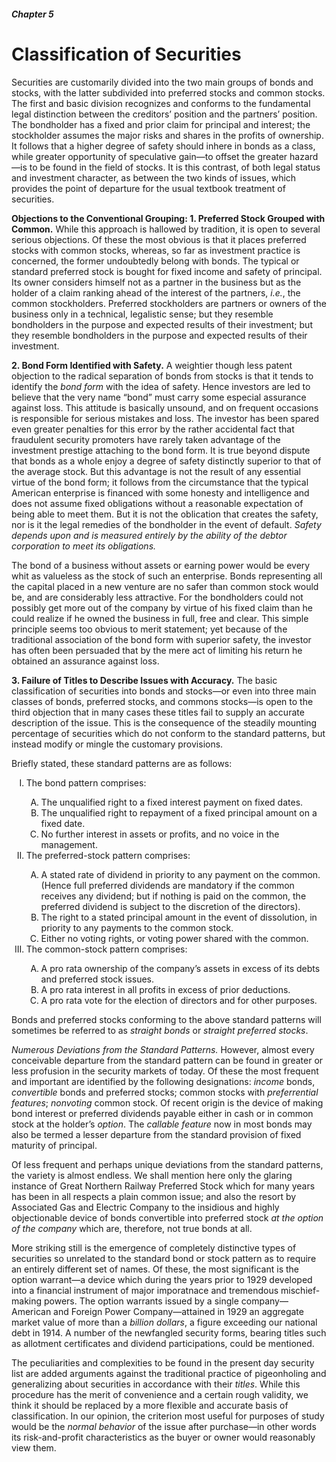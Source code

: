 ##### Chapter 5

# Classification of Securities

Securities are customarily divided into the two main groups of bonds and stocks, with the latter subdivided into preferred stocks and common stocks. The first and basic division recognizes and conforms to the fundamental legal distinction between the creditors’ position and the partners’ position. The bondholder has a fixed and prior claim for principal and interest; the stockholder assumes the major risks and shares in the profits of ownership. It follows that a higher degree of safety should inhere in bonds as a class, while greater opportunity of speculative gain—to offset the greater hazard—is to be found in the field of stocks. It is this contrast, of both legal status and investment character, as between the two kinds of issues, which provides the point of departure for the usual textbook treatment of securities.

**Objections to the Conventional Grouping: 1. Preferred Stock Grouped with Common.** While this approach is hallowed by tradition, it is open to several serious objections. Of these the most obvious is that it places preferred stocks with common stocks, whereas, so far as investment practice is concerned, the former undoubtedly belong with bonds. The typical or standard preferred stock is bought for fixed income and safety of principal. Its owner considers himself not as a partner in the business but as the holder of a claim ranking ahead of the interest of the partners, *i.e.*, the common stockholders. Preferred stockholders are partners or owners of the business only in a technical, legalistic sense; but they resemble bondholders in the purpose and expected results of their investment; but they resemble bondholders in the purpose and expected results of their investment.

**2. Bond Form Identified with Safety.** A weightier though less patent objection to the radical separation of bonds from stocks is that it tends to identify the *bond form* with the idea of safety. Hence investors are led to believe that the very name “bond” must carry some especial assurance against loss. This attitude is basically unsound, and on frequent occasions is responsible for serious mistakes and loss. The investor has been spared even greater penalties for this error by the rather accidental fact that fraudulent security promoters have rarely taken advantage of the investment prestige attaching to the bond form. It is true beyond dispute that bonds as a whole enjoy a degree of safety distinctly superior to that of the average stock. But this advantage is not the result of any essential virtue of the bond form; it follows from the circumstance that the typical American enterprise is financed with some honesty and intelligence and does not assume fixed obligations without a reasonable expectation of being able to meet them. But it is not the oblication that creates the safety, nor is it the legal remedies of the bondholder in the event of default. *Safety depends upon and is measured entirely by the ability of the debtor corporation to meet its obligations.*

The bond of a business without assets or earning power would be every whit as valueless as the stock of such an enterprise. Bonds representing all the capital placed in a new venture are no safer than common stock would be, and are considerably less attractive. For the bondholders could not possibly get more out of the company by virtue of his fixed claim than he could realize if he owned the business in full, free and clear. This simple principle seems too obvious to merit statement; yet because of the traditional association of the bond form with superior safety, the investor has often been persuaded that by the mere act of limiting his return he obtained an assurance against loss.

**3. Failure of Titles to Describe Issues with Accuracy.** The basic classification of securities into bonds and stocks—or even into three main classes of bonds, preferred stocks, and commons stocks—is open to the third objection that in many cases these titles fail to supply an accurate description of the issue. This is the consequence of the steadily mounting percentage of securities which do not conform to the standard patterns, but instead modify or mingle the customary provisions.

Briefly stated, these standard patterns are as follows:

<ol type="I">
  <li>The bond pattern comprises:</li>
  <ol type="A">
    <li>The unqualified right to a fixed interest payment on fixed dates.</li>
    <li>The unqualified right to repayment of a fixed principal amount on a fixed date.</li>
    <li>No further interest in assets or profits, and no voice in the management.</li>
  </ol>

  <li>The preferred-stock pattern comprises:</li>
  <ol type="A">
    <li>A stated rate of dividend in priority to any payment on the common. (Hence full preferred dividends are mandatory if the common receives any dividend; but if nothing is paid on the common, the preferred dividend is subject to the discretion of the directors).</li>
    <li>The right to a stated principal amount in the event of dissolution, in priority to any payments to the common stock.</li>
    <li>Either no voting rights, or voting power shared with the common.</li>
  </ol>

  <li>The common-stock pattern comprises:</li>
  <ol type="A">
    <li>A pro rata ownership of the company’s assets in excess of its debts and preferred stock issues.</li>
    <li>A pro rata interest in all profits in excess of prior deductions.</li>
    <li>A pro rata vote for the election of directors and for other purposes.</li>
  </ol>
</ol>

Bonds and preferred stocks conforming to the above standard patterns will sometimes be referred to as *straight bonds* or *straight preferred stocks*.

*Numerous Deviations from the Standard Patterns.* However, almost every conceivable departure from the standard pattern can be found in greater or less profusion in the security markets of today. Of these the most frequent and important are identified by the following designations: *income* bonds, *convertible* bonds and preferred stocks; common stocks with *preferrential features*; *nonvoting* common stock. Of recent origin is the device of making bond interest or preferred dividends payable either in cash or in common stock at the holder’s *option*. The *callable feature* now in most bonds may also be termed a lesser departure from the standard provision of fixed maturity of principal.

Of less frequent and perhaps unique deviations from the standard patterns, the variety is almost endless. We shall mention here only the glaring instance of Great Northern Railway Preferred Stock which for many years has been in all respects a plain common issue; and also the resort by Associated Gas and Electric Company to the insidious and highly objectionable device of bonds convertible into preferred stock *at the option of the company* which are, therefore, not true bonds at all.

More striking still is the emergence of completely distinctive types of securities so unrelated to the standard bond or stock pattern as to require an entirely different set of names. Of these, the most significant is the option warrant—a device which during the years prior to 1929 developed into a financial instrument of major imporatnace and tremendous mischief-making powers. The option warrants issued by a single company—American and Foreign Power Company—attained in 1929 an aggregate market value of more than a *billion dollars*, a figure exceeding our national debt in 1914. A number of the newfangled security forms, bearing titles such as allotment certificates and dividend participations, could be mentioned.

The peculiarities and complexities to be found in the present day security list are added arguments against the traditional practice of pigeonholing and generalizing about securities in accordance with their *titles*. While this procedure has the merit of convenience and a certain rough validity, we think it should be replaced by a more flexible and accurate basis of classification. In our opinion, the criterion most useful for purposes of study would be the *normal behavior* of the issue after purchase—in other words its risk-and-profit characteristics as the buyer or owner would reasonably view them.

